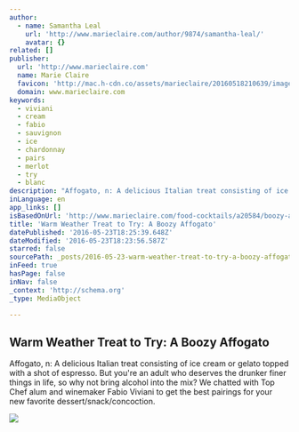 ```yaml
---
author:
  - name: Samantha Leal
    url: 'http://www.marieclaire.com/author/9874/samantha-leal/'
    avatar: {}
related: []
publisher:
  url: 'http://www.marieclaire.com'
  name: Marie Claire
  favicon: 'http://mac.h-cdn.co/assets/marieclaire/20160518210639/images/favicon.ico'
  domain: www.marieclaire.com
keywords:
  - viviani
  - cream
  - fabio
  - sauvignon
  - ice
  - chardonnay
  - pairs
  - merlot
  - try
  - blanc
description: "Affogato, n: A delicious Italian treat consisting of ice cream or gelato topped with a shot of espresso. But you're an adult who deserves the drunker finer things in life, so why not bring alcohol into the mix? We chatted with Top Chef alum and winemaker Fabio Viviani to get the best pairings for your new favorite dessert/snack/concoction."
inLanguage: en
app_links: []
isBasedOnUrl: 'http://www.marieclaire.com/food-cocktails/a20584/boozy-affogato-recipe-wine-ice-cream-pairings/'
title: 'Warm Weather Treat to Try: A Boozy Affogato'
datePublished: '2016-05-23T18:25:39.648Z'
dateModified: '2016-05-23T18:23:56.587Z'
starred: false
sourcePath: _posts/2016-05-23-warm-weather-treat-to-try-a-boozy-affogato.md
inFeed: true
hasPage: false
inNav: false
_context: 'http://schema.org'
_type: MediaObject

---
```

<article style=""><h1>Warm Weather Treat to Try: A Boozy Affogato</h1><p>Affogato, n: A delicious Italian treat consisting of ice cream or gelato topped with a shot of espresso. But you're an adult who deserves the drunker finer things in life, so why not bring alcohol into the mix? We chatted with Top Chef alum and winemaker Fabio Viviani to get the best pairings for your new favorite dessert/snack/concoction.</p><img src="http://mac.h-cdn.co/assets/16/20/1600x800/landscape-1463686493-mc-051916-wineicecream-index.jpg" /></article>